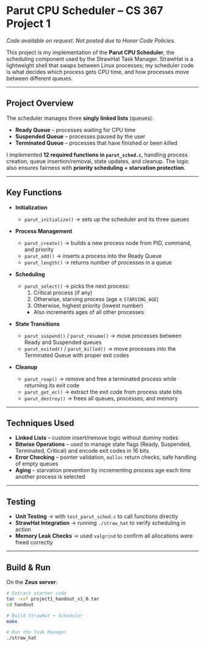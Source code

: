 # Parut CPU Scheduler – CS 367 Project 1

*Code available on request. Not posted due to Honor Code Policies.*

This project is my implementation of the **Parut CPU Scheduler**, the scheduling component used by the StrawHat Task Manager. StrawHat is a lightweight shell that swaps between Linux processes; my scheduler code is what decides which process gets CPU time, and how processes move between different queues.  

---

## Project Overview

The scheduler manages three **singly linked lists** (queues):  

- **Ready Queue** – processes waiting for CPU time  
- **Suspended Queue** – processes paused by the user  
- **Terminated Queue** – processes that have finished or been killed  

I implemented **12 required functions in `parut_sched.c`**, handling process creation, queue insertion/removal, state updates, and cleanup. The logic also ensures fairness with **priority scheduling + starvation protection**.

---

##  Key Functions

- **Initialization**
  - `parut_initialize()` → sets up the scheduler and its three queues  

- **Process Management**
  - `parut_create()` → builds a new process node from PID, command, and priority  
  - `parut_add()` → inserts a process into the Ready Queue  
  - `parut_length()` → returns number of processes in a queue  

- **Scheduling**
  - `parut_select()` → picks the next process:
    1. Critical process (if any)  
    2. Otherwise, starving process (age ≥ `STARVING_AGE`)  
    3. Otherwise, highest priority (lowest number)  
    - Also increments ages of all other processes  

- **State Transitions**
  - `parut_suspend()` / `parut_resume()` → move processes between Ready and Suspended queues  
  - `parut_exited()` / `parut_killed()` → move processes into the Terminated Queue with proper exit codes  

- **Cleanup**
  - `parut_reap()` → remove and free a terminated process while returning its exit code  
  - `parut_get_ec()` → extract the exit code from process state bits  
  - `parut_destroy()` → frees all queues, processes, and memory  

---

## Techniques Used

- **Linked Lists** – custom insert/remove logic without dummy nodes  
- **Bitwise Operations** – used to manage state flags (Ready, Suspended, Terminated, Critical) and encode exit codes in 16 bits  
- **Error Checking** – pointer validation, `malloc` return checks, safe handling of empty queues  
- **Aging** – starvation prevention by incrementing process age each time another process is selected  

---

##  Testing

- **Unit Testing** → with `test_parut_sched.c` to call functions directly  
- **StrawHat Integration** → running `./straw_hat` to verify scheduling in action  
- **Memory Leak Checks** → used `valgrind` to confirm all allocations were freed correctly  

---

##  Build & Run

On the **Zeus server**:  

```bash
# Extract starter code
tar -xvf project1_handout_v1_0.tar
cd handout

# Build StrawHat + Scheduler
make

# Run the Task Manager
./straw_hat
